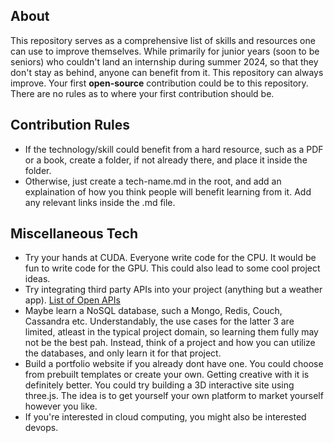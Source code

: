 ## About

This repository serves as a comprehensive list of skills and resources one can use to improve themselves.
While primarily for junior years (soon to be seniors) who couldn't land an internship during summer 2024, so that they don't stay as behind, anyone can benefit from it.
This repository can always improve.
Your first **open-source** contribution could be to this repository. There are no rules as to where your first contribution should be.

## Contribution Rules

-  If the technology/skill could benefit from a hard resource, such as a PDF or a book, create a folder, if not already there, and place it inside the folder.
-  Otherwise, just create a tech-name.md in the root, and add an explaination of how you think people will benefit learning from it. Add any relevant links inside the .md file.

## Miscellaneous Tech

-  Try your hands at CUDA. Everyone write code for the CPU. It would be fun to write code for the GPU. This could also lead to some cool project ideas.
-  Try integrating third party APIs into your project (anything but a weather app). [List of Open APIs](https://rapidapi.com/hub)
-  Maybe learn a NoSQL database, such a Mongo, Redis, Couch, Cassandra etc. Understandably, the use cases for the latter 3 are limited, atleast in the typical project domain, so learning them fully may not be the best pah. Instead, think of a project and how you can utilize the databases, and only learn it for that project.
-  Build a portfolio website if you already dont have one. You could choose from prebuilt templates or create your own. Getting creative with it is definitely better. You could try building a 3D interactive site using three.js. The idea is to get yourself your own platform to market yourself however you like.
-  If you're interested in cloud computing, you might also be interested devops.
